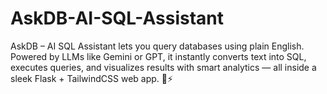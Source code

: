 # AskDB-AI-SQL-Assistant
AskDB – AI SQL Assistant lets you query databases using plain English. Powered by LLMs like Gemini or GPT, it instantly converts text into SQL, executes queries, and visualizes results with smart analytics — all inside a sleek Flask + TailwindCSS web app. 💬⚡
